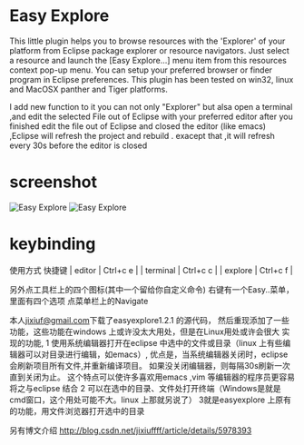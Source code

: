 # Easy Explore
This little plugin helps you to browse resources with the 'Explorer' of your platform from
Eclipse package explorer or resource navigators.
Just select a resource and launch the [Easy Explore...] menu item from this resources context pop-up menu.
You can setup your preferred browser or finder program in Eclipse preferences.
This plugin has been tested on win32, linux and MacOSX panther and Tiger platforms.

I add new function to it
you can not only "Explorer" but alsa open a terminal ,and edit the selected File
out of Eclipse with your preferred editor
after you finished edit the file out of Eclipse and closed the editor (like
emacs) ,Eclipse will refresh
the project and rebuild . exacept that ,it will refresh every 30s before the
editor is closed

# screenshot
![Easy Explore](https://raw.githubusercontent.com/emacs-java/eclipse_easyexplore/master/screenshots/screenshot1.gif)
![Easy Explore](https://raw.githubusercontent.com/emacs-java/eclipse_easyexplore/master/screenshots/screenshot2.gif)
  
  
# keybinding 
使用方式             快捷键
| editor   |         Ctrl+c e |
| terminal |         Ctrl+c c |
| explore  |         Ctrl+c f |

另外点工具栏上的四个图标(其中一个留给你自定义命令)
右键有一个Easy..菜单，里面有四个选项
点菜单栏上的Navigate

本人<jixiuf@gmail.com>下载了easyexplore1.2.1 的源代码，
然后重现添加了一些功能，这些功能在windows 上或许没太大用处，但是在Linux用处或许会很大
实现的功能,
    1 使用系统编辑器打开在eclipse 中选中的文件或目录（linux 上有些编辑器可以对目录进行编辑，如emacs）,
           优点是，当系统编辑器关闭时，eclipse会刷新项目所有文件,并重新编译项目。
                   如果没关闭编辑器，则每隔30s刷新一次直到关闭为止。
                   这个特点可以使许多喜欢用emacs ,vim 等编辑器的程序员更容易将之与eclipse 结合
    2 可以在选中的目录、文件处打开终端（Windows是就是cmd窗口，这个用处可能不大。linux 上那就另说了）
    3就是easyexplore 上原有的功能，用文件浏览器打开选中的目录

另有博文介绍
http://blog.csdn.net/jixiuffff/article/details/5978393
